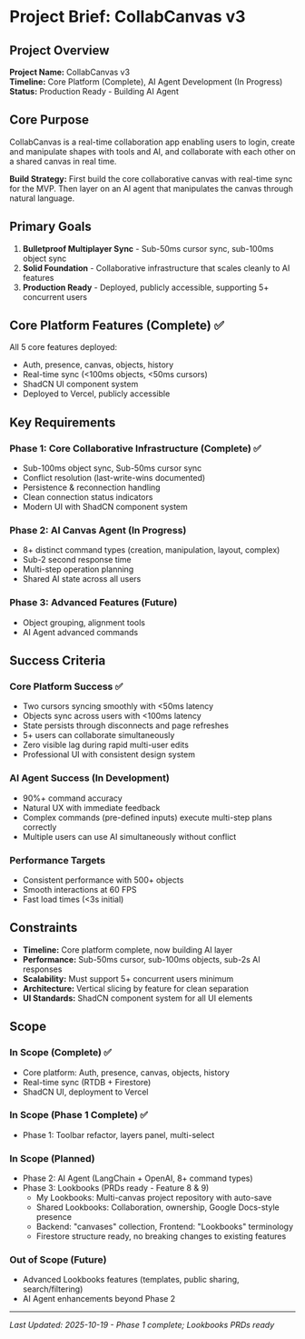 # Project Brief: CollabCanvas v3

## Project Overview
**Project Name:** CollabCanvas v3  
**Timeline:** Core Platform (Complete), AI Agent Development (In Progress)  
**Status:** Production Ready - Building AI Agent

## Core Purpose
CollabCanvas is a real-time collaboration app enabling users to login, create and manipulate shapes with tools and AI, and collaborate with each other on a shared canvas in real time.

**Build Strategy:** First build the core collaborative canvas with real-time sync for the MVP. Then layer on an AI agent that manipulates the canvas through natural language.

## Primary Goals
1. **Bulletproof Multiplayer Sync** - Sub-50ms cursor sync, sub-100ms object sync
2. **Solid Foundation** - Collaborative infrastructure that scales cleanly to AI features
3. **Production Ready** - Deployed, publicly accessible, supporting 5+ concurrent users

## Core Platform Features (Complete) ✅
All 5 core features deployed:
- Auth, presence, canvas, objects, history
- Real-time sync (<100ms objects, <50ms cursors)
- ShadCN UI component system
- Deployed to Vercel, publicly accessible

## Key Requirements

### Phase 1: Core Collaborative Infrastructure (Complete) ✅
- Sub-100ms object sync, Sub-50ms cursor sync
- Conflict resolution (last-write-wins documented)
- Persistence & reconnection handling
- Clean connection status indicators
- Modern UI with ShadCN component system

### Phase 2: AI Canvas Agent (In Progress)
- 8+ distinct command types (creation, manipulation, layout, complex)
- Sub-2 second response time
- Multi-step operation planning
- Shared AI state across all users

### Phase 3: Advanced Features (Future)
- Object grouping, alignment tools
- AI Agent advanced commands

## Success Criteria

### Core Platform Success ✅
- Two cursors syncing smoothly with <50ms latency
- Objects sync across users with <100ms latency
- State persists through disconnects and page refreshes
- 5+ users can collaborate simultaneously
- Zero visible lag during rapid multi-user edits
- Professional UI with consistent design system

### AI Agent Success (In Development)
- 90%+ command accuracy
- Natural UX with immediate feedback
- Complex commands (pre-defined inputs) execute multi-step plans correctly
- Multiple users can use AI simultaneously without conflict

### Performance Targets
- Consistent performance with 500+ objects
- Smooth interactions at 60 FPS
- Fast load times (<3s initial)

## Constraints
- **Timeline:** Core platform complete, now building AI layer
- **Performance:** Sub-50ms cursor, sub-100ms objects, sub-2s AI responses
- **Scalability:** Must support 5+ concurrent users minimum
- **Architecture:** Vertical slicing by feature for clean separation
- **UI Standards:** ShadCN component system for all UI elements

## Scope

### In Scope (Complete) ✅
- Core platform: Auth, presence, canvas, objects, history
- Real-time sync (RTDB + Firestore)
- ShadCN UI, deployment to Vercel

### In Scope (Phase 1 Complete) ✅
- Phase 1: Toolbar refactor, layers panel, multi-select

### In Scope (Planned)
- Phase 2: AI Agent (LangChain + OpenAI, 8+ command types)
- Phase 3: Lookbooks (PRDs ready - Feature 8 & 9)
  - My Lookbooks: Multi-canvas project repository with auto-save
  - Shared Lookbooks: Collaboration, ownership, Google Docs-style presence
  - Backend: "canvases" collection, Frontend: "Lookbooks" terminology
  - Firestore structure ready, no breaking changes to existing features

### Out of Scope (Future)
- Advanced Lookbooks features (templates, public sharing, search/filtering)
- AI Agent enhancements beyond Phase 2

---
*Last Updated: 2025-10-19 - Phase 1 complete; Lookbooks PRDs ready*

